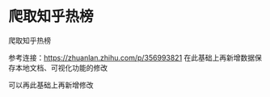 # 爬取知乎热榜
爬取知乎热榜

参考连接：https://zhuanlan.zhihu.com/p/356993821
在此基础上再新增数据保存本地文档、可视化功能的修改

可以再此基础上再新增修改
